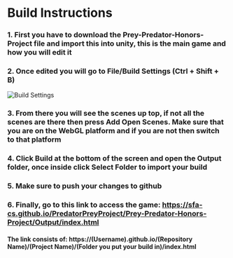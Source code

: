 # Build Instructions
### 1. First you have to download the Prey-Predator-Honors-Project file and import this into unity, this is the main game and how you will edit it
### 2. Once edited you will go to File/Build Settings (Ctrl + Shift + B)
![Build Settings](https://github.com/SFA-CS/PredatorPreyProject/assets/142942004/fb9189b0-e79e-4410-ba7b-8f9533c80226)
### 3. From there you will see the scenes up top, if not all the scenes are there then press Add Open Scenes. Make sure that you are on the WebGL platform and if you are not then switch to that platform
### 4. Click Build at the bottom of the screen and open the Output folder, once inside click Select Folder to import your build
### 5. Make sure to push your changes to github
### 6. Finally, go to this link to access the game: https://sfa-cs.github.io/PredatorPreyProject/Prey-Predator-Honors-Project/Output/index.html
#### The link consists of: https://(Username).github.io/(Repository Name)/(Project Name)/(Folder you put your build in)/index.html
